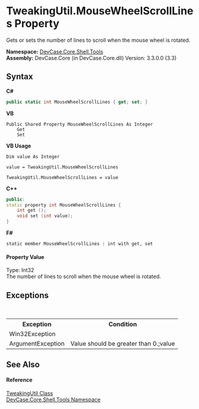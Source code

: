 # TweakingUtil.MouseWheelScrollLines Property 
 

Gets or sets the number of lines to scroll when the mouse wheel is rotated.

**Namespace:**&nbsp;<a href="N_DevCase_Core_Shell_Tools">DevCase.Core.Shell.Tools</a><br />**Assembly:**&nbsp;DevCase.Core (in DevCase.Core.dll) Version: 3.3.0.0 (3.3)

## Syntax

**C#**<br />
``` C#
public static int MouseWheelScrollLines { get; set; }
```

**VB**<br />
``` VB
Public Shared Property MouseWheelScrollLines As Integer
	Get
	Set
```

**VB Usage**<br />
``` VB Usage
Dim value As Integer

value = TweakingUtil.MouseWheelScrollLines

TweakingUtil.MouseWheelScrollLines = value
```

**C++**<br />
``` C++
public:
static property int MouseWheelScrollLines {
	int get ();
	void set (int value);
}
```

**F#**<br />
``` F#
static member MouseWheelScrollLines : int with get, set

```


#### Property Value
Type: Int32<br />The number of lines to scroll when the mouse wheel is rotated.

## Exceptions
&nbsp;<table><tr><th>Exception</th><th>Condition</th></tr><tr><td>Win32Exception</td><td /></tr><tr><td>ArgumentException</td><td>Value should be greater than 0.;value</td></tr></table>

## See Also


#### Reference
<a href="T_DevCase_Core_Shell_Tools_TweakingUtil">TweakingUtil Class</a><br /><a href="N_DevCase_Core_Shell_Tools">DevCase.Core.Shell.Tools Namespace</a><br />